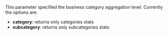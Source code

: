This parameter specified the business category aggregation level. Currently the options are:
  - **category**: returns only categories stats
  - **subcategory**: returns only subcategories stats
